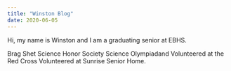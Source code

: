 ```yaml
---
title: "Winston Blog"
date: 2020-06-05
---
```

Hi, my name is Winston and I am a graduating senior at EBHS.

Brag Shet
Science Honor Society 
Science Olympiadand 
Volunteered at the Red Cross 
Volunteered at Sunrise Senior Home.
